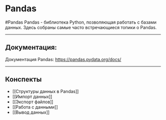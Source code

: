 # Pandas
#Pandas
Pandas - библиотека Python, позволяющая работать с базами данных.
Здесь собраны самые часто встречающиеся топики о Pandas.

---

## Документация:
Документация Pandas: https://pandas.pydata.org/docs/

---

## Конспекты
- [[Структуры данных в Pandas]]
- [[Импорт данных]]
- [[Экспорт файлов]]
- [[Работа с данными]]
- [[Вывод данных]]